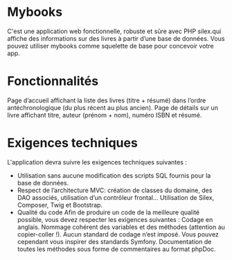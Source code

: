 # Mybooks

C'est une application web fonctionnelle, robuste et sûre avec PHP silex.qui affiche des informations sur des livres à partir d’une base de données. Vous pouvez utiliser mybooks comme  squelette de base pour concevoir votre app.

# Fonctionnalités 

Page d’accueil affichant la liste des livres (titre + résumé) dans l’ordre antéchronologique (du plus récent au plus ancien).
Page de détails sur un livre affichant titre, auteur (prénom + nom), numéro ISBN et résumé.


# Exigences techniques
L'application devra suivre les exigences techniques suivantes :

- Utilisation sans aucune modification des scripts SQL fournis pour la base de données.
- Respect de l’architecture  MVC: création de classes du domaine, des DAO associés, utilisation d’un contrôleur frontal…
Utilisation de Silex, Composer, Twig et Bootstrap. 
- Qualité du code
Afin de produire un code de la meilleure qualité possible, vous devez respecter les exigences suivantes :
Codage en anglais.
Nommage cohérent des variables et des méthodes (attention au copier-coller !). 
Aucun standard de codage n’est imposé.
Vous pouvez cependant vous inspirer des standards Symfony.
Documentation de toutes les méthodes sous forme de commentaires au format phpDoc. 


